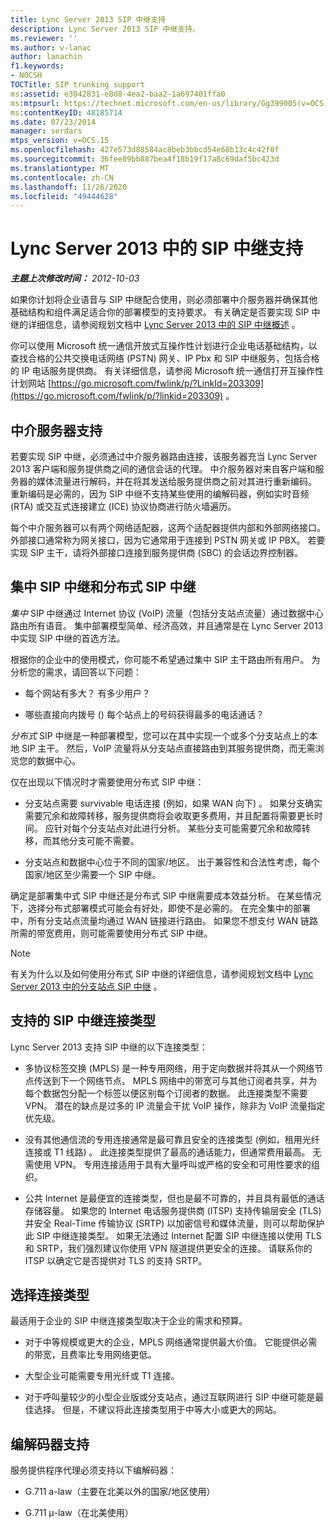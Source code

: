 ```yaml
---
title: Lync Server 2013 SIP 中继支持
description: Lync Server 2013 SIP 中继支持。
ms.reviewer: ''
ms.author: v-lanac
author: lanachin
f1.keywords:
- NOCSH
TOCTitle: SIP trunking support
ms:assetid: e3042831-e8d8-4ea2-baa2-1a697401ffa0
ms:mtpsurl: https://technet.microsoft.com/en-us/library/Gg399005(v=OCS.15)
ms:contentKeyID: 48185714
ms.date: 07/23/2014
manager: serdars
mtps_version: v=OCS.15
ms.openlocfilehash: 427e573d88584ac8beb3bbcd54e68b13c4c42f0f
ms.sourcegitcommit: 36fee89bb887bea4f18b19f17a8c69daf5bc423d
ms.translationtype: MT
ms.contentlocale: zh-CN
ms.lasthandoff: 11/26/2020
ms.locfileid: "49444628"
---
```

# <a name="sip-trunking-support-in-lync-server-2013"></a>Lync Server 2013 中的 SIP 中继支持

<div data-xmlns="http://www.w3.org/1999/xhtml">

<div class="topic" data-xmlns="http://www.w3.org/1999/xhtml" data-msxsl="urn:schemas-microsoft-com:xslt" data-cs="https://msdn.microsoft.com/">

<div data-asp="https://msdn2.microsoft.com/asp">



</div>

<div id="mainSection">

<div id="mainBody">

<span> </span>

_**主题上次修改时间：** 2012-10-03_

如果你计划将企业语音与 SIP 中继配合使用，则必须部署中介服务器并确保其他基础结构和组件满足适合你的部署模型的支持要求。 有关确定是否要实现 SIP 中继的详细信息，请参阅规划文档中 [Lync Server 2013 中的 SIP 中继概述](lync-server-2013-overview-of-sip-trunking.md) 。

你可以使用 Microsoft 统一通信开放式互操作性计划进行企业电话基础结构，以查找合格的公共交换电话网络 (PSTN) 网关、IP Pbx 和 SIP 中继服务，包括合格的 IP 电话服务提供商。 有关详细信息，请参阅 Microsoft 统一通信打开互操作性计划网站 [https://go.microsoft.com/fwlink/p/?LinkId=203309](https://go.microsoft.com/fwlink/p/?linkid=203309) 。

<div>

## <a name="mediation-server-support"></a>中介服务器支持

若要实现 SIP 中继，必须通过中介服务器路由连接，该服务器充当 Lync Server 2013 客户端和服务提供商之间的通信会话的代理。 中介服务器对来自客户端和服务器的媒体流量进行解码，并在将其发送给服务提供商之前对其进行重新编码。 重新编码是必需的，因为 SIP 中继不支持某些使用的编解码器，例如实时音频 (RTA) 或交互式连接建立 (ICE) 协议协商进行防火墙遍历。

每个中介服务器可以有两个网络适配器，这两个适配器提供内部和外部网络接口。 外部接口通常称为网关接口，因为它通常用于连接到 PSTN 网关或 IP PBX。 若要实现 SIP 主干，请将外部接口连接到服务提供商 (SBC) 的会话边界控制器。

</div>

<div>

## <a name="centralized-vs-distributed-sip-trunking"></a>集中 SIP 中继和分布式 SIP 中继

*集中* SIP 中继通过 Internet 协议 (VoIP) 流量（包括分支站点流量）通过数据中心路由所有语音。 集中部署模型简单、经济高效，并且通常是在 Lync Server 2013 中实现 SIP 中继的首选方法。

根据你的企业中的使用模式，你可能不希望通过集中 SIP 主干路由所有用户。 为分析您的需求，请回答以下问题：

  - 每个网站有多大？ 有多少用户？

  - 哪些直接向内拨号 () 每个站点上的号码获得最多的电话通话？

*分布式* SIP 中继是一种部署模型，您可以在其中实现一个或多个分支站点上的本地 SIP 主干。 然后，VoIP 流量将从分支站点直接路由到其服务提供商，而无需浏览您的数据中心。

仅在出现以下情况时才需要使用分布式 SIP 中继：

  - 分支站点需要 survivable 电话连接 (例如，如果 WAN 向下) 。 如果分支确实需要冗余和故障转移，服务提供商将会收取更多费用，并且配置将需要更长时间。 应针对每个分支站点对此进行分析。 某些分支可能需要冗余和故障转移，而其他分支可能不需要。

  - 分支站点和数据中心位于不同的国家/地区。 出于兼容性和合法性考虑，每个国家/地区至少需要一个 SIP 中继。

确定是部署集中式 SIP 中继还是分布式 SIP 中继需要成本效益分析。 在某些情况下，选择分布式部署模式可能会有好处，即使不是必需的。 在完全集中的部署中，所有分支站点流量均通过 WAN 链接进行路由。 如果您不想支付 WAN 链路所需的带宽费用，则可能需要使用分布式 SIP 中继。

<div>


> [!NOTE]  
> 有关为什么以及如何使用分布式 SIP 中继的详细信息，请参阅规划文档中 <A href="lync-server-2013-branch-site-sip-trunking.md">Lync Server 2013 中的分支站点 SIP 中继</A> 。



</div>

</div>

<div>

## <a name="supported-sip-trunking-connection-types"></a>支持的 SIP 中继连接类型

Lync Server 2013 支持 SIP 中继的以下连接类型：

  - 多协议标签交换 (MPLS) 是一种专用网络，用于定向数据并将其从一个网络节点传送到下一个网络节点。 MPLS 网络中的带宽可与其他订阅者共享，并为每个数据包分配一个标签以便区别每个订阅者的数据。 此连接类型不需要 VPN。 潜在的缺点是过多的 IP 流量会干扰 VoIP 操作，除非为 VoIP 流量指定优先级。

  - 没有其他通信流的专用连接通常是最可靠且安全的连接类型 (例如，租用光纤连接或 T1 线路) 。 此连接类型提供了最高的通话能力，但通常费用最高。 无需使用 VPN。 专用连接适用于具有大量呼叫或严格的安全和可用性要求的组织。

  - 公共 Internet 是最便宜的连接类型，但也是最不可靠的，并且具有最低的通话存储容量。 如果您的 Internet 电话服务提供商 (ITSP) 支持传输层安全 (TLS) 并安全 Real-Time 传输协议 (SRTP) 以加密信号和媒体流量，则可以帮助保护此 SIP 中继连接类型。 如果无法通过 Internet 配置 SIP 中继连接以使用 TLS 和 SRTP，我们强烈建议你使用 VPN 隧道提供更安全的连接。 请联系你的 ITSP 以确定它是否提供对 TLS 的支持 SRTP。

<div>

## <a name="selecting-a-connection-type"></a>选择连接类型

最适用于企业的 SIP 中继连接类型取决于企业的需求和预算。

  - 对于中等规模或更大的企业，MPLS 网络通常提供最大价值。 它能提供必需的带宽，且费率比专用网络更低。

  - 大型企业可能需要专用光纤或 T1 连接。

  - 对于呼叫量较少的小型企业版或分支站点，通过互联网进行 SIP 中继可能是最佳选择。 但是，不建议将此连接类型用于中等大小或更大的网站。

</div>

</div>

<div>

## <a name="codec-support"></a>编解码器支持

服务提供程序代理必须支持以下编解码器：

  - G.711 a-law（主要在北美以外的国家/地区使用）

  - G.711 μ-law（在北美使用）

</div>

</div>

<span> </span>

</div>

</div>

</div>

